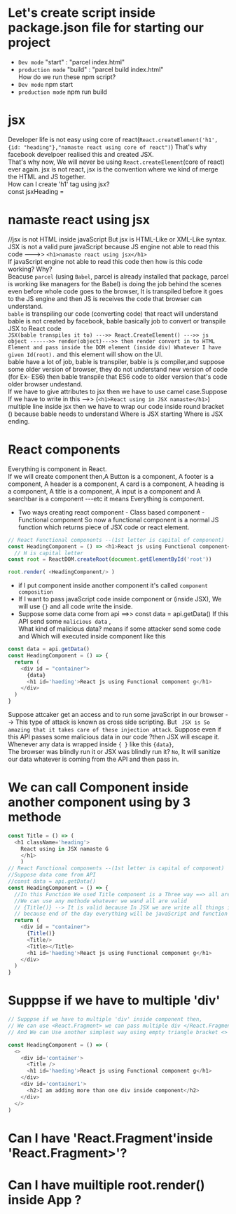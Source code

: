 # Let's create script inside package.json file for starting our project
- ```Dev mode``` "start" : "parcel index.html"
- ```production mode``` "build" : "parcel build index.html"</br>
How do we run these npm script?
- ```Dev mode``` npm start
- ```production mode``` npm run build
# jsx
Developer life is not easy using core of react(```React.createElement('h1',{id: "heading"},"namaste react using core of react")```) That's why facebook develpoer realised this and created JSX. </br>
That's why now, We will never be using ```React.createElement```(core of react) ever again.
jsx is not react, jsx is the convention where we kind of merge the HTML and JS together.</br>
How can I create 'h1' tag using jsx? </br>
const jsxHeading = <h1>namaste react using jsx</h1> //jsx is not HTML inside javaScript But jsx is HTML-Like or XML-Like syntax.</br>
JSX is not a valid pure javaScript because JS engine not able to read this code --->> ```<h1>namaste react using jsx</h1>```</br>
If javaScript engine not able to read this code then how is this code working? Why? </br>
Beacuse ```parcel``` (using ```Babel```, parcel is already installed that package, parcel is working like managers for the Babel) is doing the job behind the scenes even before whole code goes to the browser, It is transpiled before it goes to the JS engine and then JS is receives the code that browser can understand.</br>
```bable``` is transpiling our code (converting code) that react will understand </br>
bable is not created by facebook,  bable basically job to convert or transpile JSX to React code</br>
```JSX(bable transpiles it to) --->> React.CreateElement() --->> js object ------>> render(object)--->> then render convert in to HTML Element and pass inside the DOM element (inside div) Whatever I have given Id(root).``` and this element will show on the UI.</br>
bable have a lot of job, bable is transpiler, bable is js compiler,and suppose some older version of browser, they do not understand new version of code (for Ex- ES6) then bable transpile that ES6 code to older version that's code older browser undestand.</br>
If we have to give attributes to jsx then we have to use camel case.Suppose If we have to write in this -->> (```<h1>React using in JSX namaste</h1>```) multiple line inside jsx then we have to wrap our code inside round bracket () because bable needs to understand Where is JSX starting Where is JSX ending.
# React components
Everything is component in React.</br>
If we will create component then,A Button is a component, A footer is a component, A header is a component, A card is a component, A heading is a component, A title is a component, A input is a component and A searchbar is a component ---etc it means Everything is component.
- Two ways creating react component
      - Class based component
      - Functional component
                           So now a functional component  is a normal JS function which returns piece of JSX code or react element.
```js
// React Functional components --(1st letter is capital of component)
const HeadingComponent = () => <h1>React js using Functional component</h1>
  // H is capital letter
const root = ReactDOM.createRoot(document.getElementById('root'))

root.render( <HeadingComponent/> )
```
- if I put component inside another component it's called ```component composition```
- If I want to pass javaScript code inside component or (inside JSX), We will use ```{}``` and all code write the inside.
- Suppose some data come from api ==>> const data = api.getData()
If this API send some ```malicious data``` , </br>
What kind of malicious data? means if some attacker send some code and Which will executed inside component like this
```js
const data = api.getData()
const HeadingComponent = () => {
  return (
    <div id = "container">
      {data}
      <h1 id='haeding'>React js using Functional component g</h1>
    </div>
  )
}
```
Suppose attcaker get an access and to run some javaScript in our browser --> This type of attack is known as cross side scripting. But ``` JSX is So amazing that it takes care of these injection attack```. Suppose even if this API passes some malicious data in our code ?then JSX will escape it.</br>
Whenever any data is wrapped inside ```{ }``` like this ```{data}```,</br>
The browser was blindly run it or JSX was blindly run it? ```No```, It will sanitize our data whatever is coming from the API and then pass in.

# We can call Component inside another component using by 3 methode
```js
const Title = () => (
  <h1 className='heading'>
    React using in JSX namaste G
    </h1>
    )
// React Functional components --(1st letter is capital of component)
//Suppose data come from API
//const data = api.getData()
const HeadingComponent = () => {
  //In this Function We used Title component is a Three way ==> all are same
  //We can use any methode whatever we wand all are valid
  // {Title()} --> It is valid because In JSX we are write all things inside { } that's why I can write component also and call it. 
  // because end of the day everything will be javaScript and function also.
  return (
    <div id = "container">
      {Title()}
      <Title/>
      <Title></Title>
      <h1 id='haeding'>React js using Functional component g</h1>
    </div>
  )
}
```
# Supppse if we have to multiple 'div'
```js
// Supppse if we have to multiple 'div' inside component then,
// We can use <React.Fragment> we can pass multiple div </React.Fragment>
// And We can Use another simplest way using empty triangle bracket <> div </>

const HeadingComponent = () => (
  <>
    <div id='container'>
      <Title />
      <h1 id='haeding'>React js using Functional component g</h1>
    </div>
    <div id='container1'>
      <h2>I am adding more than one div inside component</h2>
    </div>
  </>
)
```
# Can I have 'React.Fragment'inside 'React.Fragment>'?
# Can I have muiltiple root.render() inside App ?